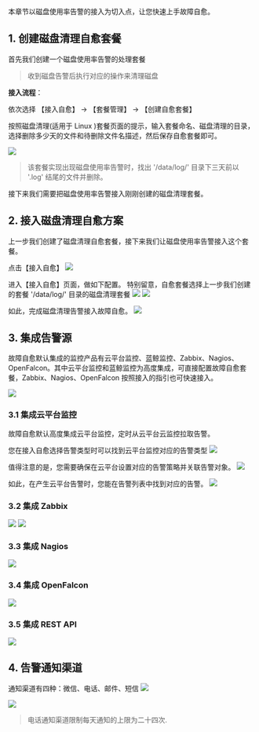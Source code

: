 本章节以磁盘使用率告警的接入为切入点，让您快速上手故障自愈。

## 1. 创建磁盘清理自愈套餐
首先我们创建一个磁盘使用率告警的处理套餐

> 收到磁盘告警后执行对应的操作来清理磁盘

**接入流程**：

依次选择 【接入自愈】 → 【套餐管理】  → 【创建自愈套餐】

按照磁盘清理(适用于 Linux )套餐页面的提示，输入套餐命名、磁盘清理的目录，选择删除多少天的文件和待删除文件名描述，然后保存自愈套餐即可。

![](http://imgcache.tcecqpoc.fsphere.cn/image/mc.qcloudimg.com/static/img/f95944a0d3a46176369eb34879100491/14954426910835.jpg)


> 该套餐实现出现磁盘使用率告警时，找出 '/data/log/' 目录下三天前以 '.log' 结尾的文件并删除。


接下来我们需要把磁盘使用率告警接入刚刚创建的磁盘清理套餐。

## 2. 接入磁盘清理自愈方案

上一步我们创建了磁盘清理自愈套餐，接下来我们让磁盘使用率告警接入这个套餐。

点击【接入自愈】
![](http://imgcache.tcecqpoc.fsphere.cn/image/mc.qcloudimg.com/static/img/99ead78efe2ea131823a384cb6a208aa/14954963492141.jpg)

进入【接入自愈】页面，做如下配置。
特别留意，自愈套餐选择上一步我们创建的套餐 '/data/log/' 目录的磁盘清理套餐
![](http://imgcache.tcecqpoc.fsphere.cn/image/mc.qcloudimg.com/static/img/4473b6efb53dd3818a04f755838ebe27/14955044310872.jpg)
![](http://imgcache.tcecqpoc.fsphere.cn/image/mc.qcloudimg.com/static/img/c240551477d3eddd089937a634d12432/14955045422350.jpg)


如此，完成磁盘清理告警接入故障自愈。
![](http://imgcache.tcecqpoc.fsphere.cn/image/mc.qcloudimg.com/static/img/fd9a722c77ea5e9f27be4d8e58630c2b/14955041094397.jpg)


## 3. 集成告警源

故障自愈默认集成的监控产品有云平台监控、蓝鲸监控、Zabbix、Nagios、OpenFalcon。其中云平台监控和蓝鲸监控为高度集成，可直接配置故障自愈套餐，Zabbix、Nagios、OpenFalcon 按照接入的指引也可快速接入。

![](http://imgcache.tcecqpoc.fsphere.cn/image/mc.qcloudimg.com/static/img/9e4b6233e148aa9f0754c2163793327e/14949448553132.jpg)

### 3.1 集成云平台监控
故障自愈默认高度集成云平台监控，定时从云平台云监控拉取告警。

您在接入自愈选择告警类型时可以找到云平台监控对应的告警类型
![](http://imgcache.tcecqpoc.fsphere.cn/image/mc.qcloudimg.com/static/img/d2610949950445f04fcbc0aec2476b04/14949454396797.jpg)

值得注意的是，您需要确保在云平台设置对应的告警策略并关联告警对象。
![](http://imgcache.tcecqpoc.fsphere.cn/image/mc.qcloudimg.com/static/img/7b559153b37ba3f304aec1d9ce471995/14955047240702.jpg)

如此，在产生云平台告警时，您能在告警列表中找到对应的告警。
![](http://imgcache.tcecqpoc.fsphere.cn/image/mc.qcloudimg.com/static/img/44a70ddb621b65b448d87a48a2f14b16/14955048096192.jpg)

### 3.2 集成 Zabbix
![](http://imgcache.tcecqpoc.fsphere.cn/image/mc.qcloudimg.com/static/img/cf578458d4c2ccab95759543b4ed5dbd/14955051484732.jpg)
![](http://imgcache.tcecqpoc.fsphere.cn/image/mc.qcloudimg.com/static/img/43999b5b0b84cff574aa63bf2087f637/14955052137662.jpg)

### 3.3 集成 Nagios
![](http://imgcache.tcecqpoc.fsphere.cn/image/mc.qcloudimg.com/static/img/dbac93622b8f8a9d416e11a4ed05fc0b/14955056148118.jpg)

### 3.4 集成 OpenFalcon
![](http://imgcache.tcecqpoc.fsphere.cn/image/mc.qcloudimg.com/static/img/958c8200eb0adc45fbd7882dafc52158/14955054633512.jpg)

### 3.5 集成 REST API
![](http://imgcache.tcecqpoc.fsphere.cn/image/mc.qcloudimg.com/static/img/ac029af40ee061ae5089fb0088720fc2/14955055349670.jpg)

## 4. 告警通知渠道
通知渠道有四种：微信、电话、邮件、短信
![](http://imgcache.tcecqpoc.fsphere.cn/image/mc.qcloudimg.com/static/img/352bb27bcc3c0404faaa319266274434/14955057653750.jpg)

![](http://imgcache.tcecqpoc.fsphere.cn/image/mc.qcloudimg.com/static/img/d2781b798aca5bf9ecfab072382cdd20/14955061074598.jpg)

> 电话通知渠道限制每天通知的上限为二十四次.






